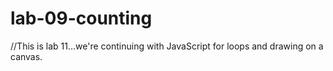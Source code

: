# lab-09-counting

//This is lab 11...we're continuing with JavaScript for loops and drawing on a canvas.